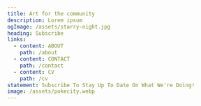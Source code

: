 ```yaml
---
title: Art for the community
description: Lorem ipsum
ogImage: /assets/starry-night.jpg
heading: Subscribe
links:
  - content: ABOUT
    path: /about
  - content: CONTACT
    path: /contact
  - content: CV
    path: /cv
statement: Subscribe To Stay Up To Date On What We're Doing!
image: /assets/pokecity.webp
---
```

